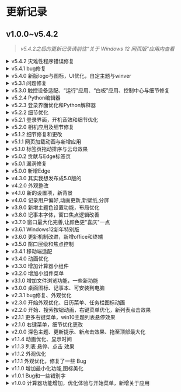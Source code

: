 # 更新记录
## v1.0.0~v5.4.2
> *v5.4.2之后的更新记录请前往“关于 Windows 12 网页版”应用内查看*

<details>
	<summary><span>v5.4.2</span> 灾难性程序错误修复</summary>
	<p>
		&emsp;&emsp;-修复pwa将主题获取请求拦截的重大灾难性事故<br />
		&emsp;&emsp;-细节优化和修复
	</p>
</details>
<details>
	<summary><span>v5.4.1</span> bug修复</summary>
	<p>
		&emsp;&emsp;<strong>(更新来自 @tjy-gitnub)</strong><br />
		&emsp;&emsp;-修复pwa将动态请求拦截的灾难性事故<br />
		&emsp;&emsp;-调整大家梦寐以求的开始菜单滚动条<br />
		&emsp;&emsp;-新增开始菜单固定项右键取消固定选项<br />
		&emsp;&emsp;-适配主题格式的一些更改<br />
		&emsp;&emsp;-细节优化和修复
	</p>
</details>
<details>
	<summary><span>v5.4.0</span> 新版logo与图标，UI优化，自定主题与winver</summary>
	<p>
		&emsp;&emsp;<strong>(更新来自 @tjy-gitnub,其实我想发v6的)</strong><br />
		&emsp;&emsp;-新Logo:新版logo<br />
		&emsp;&emsp;-新图标:重绘替换了win11的图标<br />
		&emsp;&emsp;-自定主题:支持用户更改和上传自己的主题<br />
		&emsp;&emsp;-版本信息:新增winver<br />
		&emsp;&emsp;-新UI:加入win11的悬停立体高亮<br />
		&emsp;&emsp;-启动优化:加快速度，修复本地因获取电量失败无法启动的问题<br />
		&emsp;&emsp;-UI适配:稍稍更改了不适配的UI<br />
		&emsp;&emsp;-Bug修复:右键菜单无法关闭<br />
		&emsp;&emsp;-代码优化:对某些重复代码整理归纳，引入应用的初始化load配置<br />
		&emsp;&emsp;-细节优化和修复<br />
	</p>
</details>
<details>
	<summary><span>v5.3.1</span> 问题修复</summary>
	<p>
		&emsp;&emsp;<strong>更新来自 @User782Tec</strong><br />
		&emsp;&emsp;-修复了样式不正常的问题<br />
		&emsp;&emsp;-修复了部分情况下Edge浏览器中加载动画圆圈位置不正确的问题<br />
		&emsp;&emsp;-修复了开始菜单无法滚动的问题<br />
		&emsp;&emsp;-修复了控制面板的样式问题<br />
	</p>
</details>
<details>
	<summary><span>v5.3.0</span> 触控设备适配、“运行”应用、“白板”应用、控制中心与细节修复</summary>
	<p>
		&emsp;&emsp;<strong>更新来自 @NB-Group 和 @User782Tec</strong><br />
		&emsp;&emsp;-新增“运行”应用，可根据输入内容运行命令、打开文件夹或访问网站<br />
		&emsp;&emsp;-新增白板应用，可进行作画并保存<br />
		&emsp;&emsp;-新增控制中心，可调整显示器亮度<br />
		&emsp;&emsp;-新增了右键点击任务栏图标后可以关闭应用的功能<br />
		&emsp;&emsp;-新增了将应用固定到开始菜单的功能<br />
		&emsp;&emsp;-新增了在Edge浏览器中获取网页标题的功能(此项更新由@NB-Group提供后端，@User782Tec完善前端)<br />
		&emsp;&emsp;-适配触控设备在Edge浏览器中进行标签页拖动排序操作<br />
		&emsp;&emsp;-修复了Edge浏览器中标签页拖动排序功能中计算位置不正确等的问题<br />
		&emsp;&emsp;-修复了部分情况下Edge浏览器中加载动画圆圈位置不正确的问题<br />
		&emsp;&emsp;-修复了部分情况下终端不能正常运作的问题(详见由NebulaTechs提出的Issue#87)<br />
		&emsp;&emsp;-修复了部分情况下Edge浏览器中无法正确显示标签页的问题<br />
		&emsp;&emsp;-其他一些更改<br />
		&emsp;&emsp;-格式化部分文档<br />
	</p>
</details>
<details>
	<summary><span>v5.2.4</span> Python编辑器</summary>
	<p>
		&emsp;&emsp;<strong>更新来自 @NB-Group</strong><br />
		&emsp;&emsp;-新增 Python 编辑器应用，编辑器自带自动补全，代码高亮和运行功能。<br />
	</p>
</details>
<details>
	<summary><span>v5.2.3</span> 登录界面优化和Python解释器</summary>
	<p>
		&emsp;&emsp;<strong>更新来自 @NB-Group 和 @User782Tec</strong><br />
		&emsp;&emsp;-改进了登录界面，增加锁定壁纸及电源操作<br />
		&emsp;&emsp;-兼容开发环境，在本地开发时不启用缓存和PWA<br />
		&emsp;&emsp;-新增了Python解释器(此项更新由@NB-Group提供灵感与框架，@User782Tec完善)<br />
		&emsp;&emsp;-修复了终端选择不正常的问题<br />
		&emsp;&emsp;-改进了终端，可通过应用标识符来打开应用<br />
		&emsp;&emsp;-格式化部分文档<br />
	</p>
</details>
<details>
	<summary><span>v5.2.2</span> 细节优化</summary>
	<p>
		&emsp;&emsp;-对相机外观和代码进行了优化<br />
		&emsp;&emsp;-添加登录背景，一些外观优化<br />
		&emsp;&emsp;-开源许可的完善<br />
		&emsp;&emsp;-一些优化和修复<br />
		&emsp;&emsp;-吊一下胃口:v6将使用全新图标(壁纸?)，支持自定义主题 >_-)o
	</p>
</details>
<details>
	<summary><span>v5.2.1</span> 登录界面，开机音效和细节优化</summary>
	<p>
		&emsp;&emsp;<strong>更新来自 @User782Tec</strong><br />
		&emsp;&emsp;-为网站添加Favicon和标题<br />
		&emsp;&emsp;-Edge浏览器中，超出标签页范围的文字将会被隐藏以避免文字溢出的问题<br />
		&emsp;&emsp;-微调Edge浏览器中加载动画的位置<br />
		&emsp;&emsp;-新增了开机音效和登录界面<br />
		&emsp;&emsp;-格式化部分文档<br />
	</p>
</details>
<details>
	<summary><span>v5.2.0</span> 相机应用及细节修复</summary>
	<p>
		&emsp;&emsp;<strong>更新来自 @User782Tec</strong><br />
		&emsp;&emsp;-新增“相机”应用，支持拍照功能<br />
		&emsp;&emsp;-优化焦点控制，关闭焦点窗口后，焦点会转移至下面一个窗口，更加符合原生体验<br />
		&emsp;&emsp;-计算器优化，优化符号及输入<br />
		&emsp;&emsp;-修复桌面批量选择框在左上角出现蓝点的问题<br />
		&emsp;&emsp;-修复部分情况下标题栏不显示的问题<br />
		&emsp;&emsp;-优化窗口布局<br />
		&emsp;&emsp;-修正部分非标准CSS特性<br />
		&emsp;&emsp;-格式化部分文档<br />
	</p>
</details>
<details>
	<summary><span>v5.1.2</span> 细节修复和更改</summary>
	<p>
		&emsp;&emsp;-修复关于加载失效的问题<br />
		&emsp;&emsp;-设置加载圈圈为主题色<br />
		&emsp;&emsp;-添加刷新圈圈动画<br />
		&emsp;&emsp;-优化窗口拖拽代码<br />
		&emsp;&emsp;-其它一些更改<br />
		&emsp;&emsp;-提示:在github项目页的一些<a
			onclick="window.open('https://github.com/tjy-gitnub/win12','_blank');"
			win12_title="https://github.com/tjy-gitnub/win12" class="jump">公告</a>
		</p>
</details>
<details>
	<summary><span>v5.1.1</span> 网页加载动画与新增应用</summary>
	<p>
		&emsp;&emsp;更新来自 @User782Tec<br />
		&emsp;&emsp;-优化了桌面文件拖拽选择选择<br />
		&emsp;&emsp;-Edge浏览器中网页加载时的标签页动画<br />
		&emsp;&emsp;-增加了点击窗口图标后弹出菜单的功能（部分触控设备不能触发上下文菜单）<br />
		&emsp;&emsp;-增加应用 VSCode 与 哔哩哔哩<br />
		&emsp;&emsp;-其它: 格式化文档和修复
	</p>
</details>
<details>
	<summary><span>v5.1.0</span> 标签页拖动排序与云母效果</summary>
	<p>
		&emsp;&emsp;-标签页:可拖动标签页排序(仅桌面端)<br />
		&emsp;&emsp;-云母效果(试验):在设置中启用并按"用法"操作<br />
		&emsp;&emsp;-其它:细节优化和修复
	</p>
</details>
<details>
	<summary><span>v5.0.2</span> 贡献与Edge标签页</summary>
	<p>
		&emsp;&emsp;-贡献:关于应用新增贡献者数据<br />
		&emsp;&emsp;-新标签页:对深色模式的适配，较高安全限制浏览器的适配<br />
		&emsp;&emsp;-标签页:新增标签页关闭动画<br />
		&emsp;&emsp;-兼容性:系统控件的防误触<br />
		&emsp;&emsp;-其它:细节优化和修复
	</p>
</details>
<details>
	<summary><span>v5.0.1</span> 漏洞修复</summary>
	<p>
		<strong>更新由 @User782Tec 提供</strong><br />
		&emsp;&emsp;-修复了 issues #67中的问题<br />
		&emsp;&emsp;-修复了关闭所有Edge浏览器中的标签页后仍保留Edge浏览器的问题<br />
		&emsp;&emsp;-完善Edge浏览器内输入内容的正则表达式匹配<br />
		&emsp;&emsp;-略微修改Edge浏览器中输入框<br />
		&emsp;&emsp;-新标签页<br />
		&emsp;&emsp;-细节优化和修复
	</p>
</details>
<details>
	<summary><span>v5.0.0</span> 新增Edge</summary>
	<p>
		<strong>🎉🎉项目在Github上突破✨100✨stars✨啦！🎊🎈</strong><br />
		&emsp;&emsp;-新增:Microsoft Edge应用(可以在Edge应用中提出反馈与建议，谢谢)<br />
		&emsp;&emsp;-新增:桌面拖动选择框(没什么大用)<br />
		&emsp;&emsp;-返璞归真:取消列表悬停效果<br />
		&emsp;&emsp;-丰富:在文件资源管理器中添加了一些文件<br />
		&emsp;&emsp;-精简:减小动画数量和幅度<br />
		&emsp;&emsp;-修复:关于记事本的另存为问题<br />
		&emsp;&emsp;-彩蛋:你发现动态壁纸了吗？<br />
		&emsp;&emsp;-其它:细节优化和修复
	</p>
</details>
<details><summary><span>v4.3.0</span> 其实我想发布成5.0版的</summary><p>
	&emsp;&emsp;-搜索菜单重新设计<br />
	&emsp;&emsp;-列表悬停立体效果(全局,深色模式可能会明显一点,灵感源于win11,大家可以帮忙找一个浅色模式的边框颜色)<br />
	&emsp;&emsp;-新增鼠标悬停提示框(全局)<br />
	&emsp;&emsp;-记事本全新设计与功能(向Word努力)<br />
	&emsp;&emsp;-计算器新样式<br />
	&emsp;&emsp;-新增多开亚克力设置<br />
	&emsp;&emsp;-关于应用更新记录动画<br />
	&emsp;&emsp;-文件资源管理器的新动画<br />
	&emsp;&emsp;-桌面图标点击效果<br />
	&emsp;&emsp;-修复设置的小竖条位置问题<br />
	&emsp;&emsp;-新闻<br />
	&emsp;&emsp;-细节优化和修复</p>
</details>
<details><summary><span>v4.2.0</span> 外观整改</summary><p>
	&emsp;&emsp;-新的计算器外观<br />
	&emsp;&emsp;-卡片外观优化<br />
	&emsp;&emsp;-设置新增菜单前面的小竖线<br />
	&emsp;&emsp;-右键菜单阴影特效<br />
	&emsp;&emsp;-细节优化和修复</p>
</details>
<details><summary><span>v4.1.0</span> 新的设置项，新背景</summary><p>
	&emsp;&emsp;-在设置中添加开关特效的选项<br />
	&emsp;&emsp;-背景添加阴影效果<br />
	&emsp;&emsp;-设置的一些动画效果<br />
	&emsp;&emsp;-一些外观优化<br />
	&emsp;&emsp;-细节优化和修复</p>
</details>
<details><summary><span>v4.0.0</span> 记录用户偏好,动画更新,新壁纸,分屏</summary><p>
	&emsp;&emsp;-记录用户偏好设置(更新后不保留) @xqwcom<br />
	&emsp;&emsp;-没错又是动画更新<br />
	&emsp;&emsp;-开始/任务栏/右键菜单/列表/切换等全面动画升级<br />
	&emsp;&emsp;-新壁纸(好看吗?)<br />
	&emsp;&emsp;-拖动窗口至左右边缘分屏<br />
	&emsp;&emsp;-细节优化和修复</p>
</details>
<details><summary><span>v3.9.0</span> 新增主题色设置功能，布局优化</summary><p>
	&emsp;&emsp;<i>更新部分来源 @User782Tec 的pr</i><br />
	&emsp;&emsp;-新增系统主题色设置功能<br />
	&emsp;&emsp;-记事本字体选择布局优化<br />
	&emsp;&emsp;-"关于"应用的改进<br />
	&emsp;&emsp;-细节优化和修复</p>
</details>
<details><summary><span>v3.8.0</span> 记事本字体，窗口焦点逻辑改善</summary><p>
	&emsp;&emsp;<i>更新主要来源 @User782Tec 的pr</i><br />
	&emsp;&emsp;-详见<a href="https://github.com/tjy-gitnub/win12/pull/50">pull</a>中的详细<br />
	&emsp;&emsp;-窗口焦点逻辑改善<br />
	&emsp;&emsp;-细节优化和修复</p>
</details>
<details><summary><span>v3.7.0</span> 窗口最大化完善,让颜色更"喜庆"一点</summary><p>
	&emsp;&emsp;<i>更新部分来源 @User782Tec 的pr</i><br />
	&emsp;&emsp;-增加最大化窗口下拖还原功能<br />
	&emsp;&emsp;-最大化窗口还原后保留之前的位置<br />
	&emsp;&emsp;-让系统的色调更"喜庆"一点<br />
	&emsp;&emsp;-增加 @iamkezo1 提供的新闻<br />
	&emsp;&emsp;-压缩背景图片加速<br />
	&emsp;&emsp;-禁用缩放<br />
	&emsp;&emsp;-细节优化和修复</p>
</details>
<details><summary><span>v3.6.1</span> Windows12新年特别版</summary><p>
	&emsp;&emsp;-增加主题色控制功能<br />
	&emsp;&emsp;-测试新的更新机制<br />
	&emsp;&emsp;-细节优化和修复</p>
</details>
<details><summary><span>v3.6.0</span> 更新机制改进，新增office和终端</summary>
	<p>&emsp;&emsp;-使用新的更新机制，更新速度提升<br />
	&emsp;&emsp;-新增终端应用<br />
	&emsp;&emsp;-新增Office<br />
	&emsp;&emsp;-修改关机后黑屏而不是白屏<br />
	&emsp;&emsp;-更新记录仅显示最近的，优化速度<br />
	&emsp;&emsp;-细节优化和修复</p>
</details>
<details><summary><span>v3.5.0</span> 窗口层级和焦点控制</summary>
	<p>&emsp;&emsp;-增加了窗口层级的控制<br>
	&emsp;&emsp;-非焦点窗口关闭模糊效果以提速<br>
	&emsp;&emsp;-新增 @Planet-xu 提供的新闻<br>
	&emsp;&emsp;-修复了下拉菜单停留的问题 @Samtjs<br>
	&emsp;&emsp;-细节优化和修复</p>
</details>
<details><summary><span>v3.4.1</span> 移动端适配</summary>
	<p>&emsp;&emsp;-适配了移动端的双(改成单击)<br>
	&emsp;&emsp;-适配了移动端的拖动窗口<br>
	&emsp;&emsp;-优化任务栏按钮点击效果<br>
	&emsp;&emsp;-更改右键菜单样式<br>
	&emsp;&emsp;-下拉菜单悬停展开<br>
	&emsp;&emsp;-细节优化和修复</p>
	<i>感谢 @User782Tec</i>
</details>
<details><summary><span>v3.4.0</span> 动画优化</summary>
	<p>&emsp;&emsp;-别问我为什么动画占一个新版<br>
	&emsp;&emsp;-基本上所有动画都进行了更新优化<br>
	&emsp;&emsp;-修复了上个版本没删完的标题栏问题<br>
	&emsp;&emsp;-修改了开始菜单的图标<br>
	&emsp;&emsp;-细节优化和修复</p>
</details>
<details><summary><span>v3.3.0</span> 增加计算器小组件</summary>
	<p>&emsp;&emsp;-增加了计算器小组件<br>
	&emsp;&emsp;-修复了小组件新闻图片无法加载的问题<br>
	&emsp;&emsp;-移除了上一个版本的新窗口标题栏<br>
	&emsp;&emsp;-在一些图标按钮上悬停鼠标显示提示<br>
	&emsp;&emsp;-去除了所有链接的左下角链接提示<br>
	&emsp;&emsp;-细节优化和修复</p>
</details>
<details><summary><span>v3.2.0</span> 增加小组件菜单</summary>
	<p>&emsp;&emsp;-增加了小组件(资讯和兴趣)菜单<br>
	&emsp;&emsp;-小组件菜单中的新闻内容<br>
	&emsp;&emsp;-小组件按钮动画效果<br>
	&emsp;&emsp;-应用窗口标题栏样式新增<br>
	&emsp;&emsp;-对计算器的计算代码的精简<br>
	&emsp;&emsp;-细节优化和修复</p>
</details>
<details><summary><span>v3.1.0</span> 增加文件浏览功能，一些新功能</summary>
	<p>&emsp;&emsp;-文件资源管理器浏览功能<br>
	&emsp;&emsp;-对PWA更新的优化<br>
	&emsp;&emsp;-文件资源管理器右键菜单<br>
	&emsp;&emsp;-增加应用启动的加载动画<br>
	&emsp;&emsp;-增加应用启动初始化<br>
	&emsp;&emsp;-记事本新增"编辑"菜单<br>
	&emsp;&emsp;-下拉菜单整体优化<br>
	&emsp;&emsp;-右键菜单优化<br>
	&emsp;&emsp;-在输入框中允许浏览器的右键菜单<br>
	&emsp;&emsp;-双击窗口标题栏最大化<br>
	&emsp;&emsp;-细节优化和修复</p>
</details>
<details><summary><span>v3.0.0</span> 桌面图标、记事本、可安装到电脑</summary>
	<p>&emsp;&emsp;-可以在Edge、Chrome等主流浏览器中将Win12安装为pwa应用¹<br>
	&emsp;&emsp;-新增桌面图标，并增加桌面右键菜单"刷新"功能<br>
	&emsp;&emsp;-可以将开始菜单应用右键添加到桌面<br>
	&emsp;&emsp;-新增"记事本"应用<br>
	&emsp;&emsp;-新的深色模式切换按钮<br>
	&emsp;&emsp;-改进了窗口的外观<br>
	&emsp;&emsp;-细节优化和修复<br>
	<i>1: 正常会有安装的提示，会在链接栏右上角，安装后可离线使用，有网会自动更新。感谢 @dzc120223 的建议</i>
</p>
</details>
<details><summary><span>v2.3.1</span> bug修复、外观优化</summary>
	<p>&emsp;&emsp;-修复了拖动窗口图标触发拖拽事件的错误<br>
	&emsp;&emsp;-修复了其它拖拽图片的错误<br>
	&emsp;&emsp;-右键菜单的外观优化<br>
	&emsp;&emsp;-深色模式的可读性优化<br>
	&emsp;&emsp;-细节优化和修复</p>
</details>
<details><summary><span>v2.3.0</span> 开始外观优化、日历菜单、任务栏图标动画</summary>
	<p>&emsp;&emsp;-开始菜单外观优化、更加松散<br>
	&emsp;&emsp;-新增任务栏中的日历菜单<br>
	&emsp;&emsp;-任务栏图标添加动画效果<br>
	&emsp;&emsp;-窗口最小化动画优化<br>
	&emsp;&emsp;-右键菜单的完善<br>
	&emsp;&emsp;-细节优化和修复</p>
</details>
<details><summary><span>v2.2.0</span> 开始、搜索按钮动画，右键菜单优化，新列表点击效果</summary>
	<p>&emsp;&emsp;-开始、搜索按钮新增点击动画<br>
	&emsp;&emsp;-优化右键菜单<br>
	&emsp;&emsp;-桌面右键菜单新增<br>
	&emsp;&emsp;-新的列表点击效果<br>
	&emsp;&emsp;-任务栏动画效果优化<br>
	&emsp;&emsp;-细节优化和修复</p>
</details>
<details><summary><span>v2.1.1</span> 更多右键菜单，win10主题列表悬停效果</summary>
	<p>&emsp;&emsp;-在开始、任务栏、更新消息支持更多右键菜单<br>
	&emsp;&emsp;-右键菜单超出界面的优化<br>
	&emsp;&emsp;-列表win10悬停效果<br>
	&emsp;&emsp;-点击或右击消息可在窗口中查看详细<br>
	&emsp;&emsp;-修复了时间无法显示星期日的问题<br>
	&emsp;&emsp;-细节优化</p>
</details>
<details><summary><span>v2.1.0</span> 右键菜单，细节优化更改</summary>
	<p>&emsp;&emsp;-在窗口标题、桌面、开始菜单支持右键菜单<br>
	&emsp;&emsp;-在其它元素上禁用右键菜单<br>
	&emsp;&emsp;-列表点击根据鼠标位置偏移<br>
	&emsp;&emsp;-新增更新消息图标<br>
	&emsp;&emsp;-修复了按钮点击缩小效果不正常显示的问题<br>
	&emsp;&emsp;-修复了更新消息在开机前显示的问题<br>
	&emsp;&emsp;-细节优化</p>
</details>
<details><summary><span>v2.0.0</span> 深色主题、更新提示、新点击效果、拖至顶部最大化</summary>
	<p>&emsp;&emsp;-支持深色模式<br>
	&emsp;&emsp;-在每次更新后显示更新提示<br>
	&emsp;&emsp;-去除原 win10 主题点击、悬停动画<br>
	&emsp;&emsp;-新的列表项点击动画<br>
	&emsp;&emsp;-将窗口拖至顶部最大化<br>
	&emsp;&emsp;-优化开始菜单固定项点击效果</p>
</details>
<details><summary><span>v1.1.4</span> 动画优化、显示时间</summary>
	<p>&emsp;&emsp;-优化窗口最大最小化动、开始、搜索等动画<br>
	&emsp;&emsp;-计算器外观优化<br>
	&emsp;&emsp;-"准备"深色主题😏<br>
	&emsp;&emsp;-在开始菜单中显示当前的时间<br>
	&emsp;&emsp;-一些细节优化</p>
</details>
<details><summary><span>v1.1.3</span> 列表 悬停、点击 效果</summary>
	<p>&emsp;&emsp;-在开始菜单、设置、关于、文件资源管理器、计算器中使用新的列表悬停、点击效果<br>
	&emsp;&emsp;-在任务栏、关于中使用主题色(蓝紫渐变)<br>
	&emsp;&emsp;-任务栏应用圆角优化<br>
	&emsp;&emsp;-增加任务栏右下角托盘(未完全实现)<br>
	&emsp;&emsp;-使启动时不显示鼠标，更加逼真</p>
</details>
<details><summary><span>v1.1.2</span> 外观优化</summary>
	<p>&emsp;&emsp;-透明效果改善<br>
	&emsp;&emsp;-在所有应用中使用主题色(蓝紫渐变)<br>
	&emsp;&emsp;-Dock(任务)栏圆角优化<br>
	&emsp;&emsp;-在设置中使用新的头像<br>
	&emsp;&emsp;-加速窗口动画，更加贴近原生</p>
</details>
<details><summary><span>v1.1.1</span> 外观优化，修复了一些 Bug</summary>
	<p>&emsp;&emsp;-外观优化，阴影增加<br>
	&emsp;&emsp;-修复了开始、搜索菜单关闭时高度会闪一下的问题<br>
	&emsp;&emsp;-开始菜单用户头像美化<br>
	&emsp;&emsp;-修复了"关于"应用切换标签时文字改变导致动画流畅的问题<br>
	&emsp;&emsp;-使页面不能滚动，更加逼真</p>
</details>
<details><summary><span>v1.1.0</span> 增加最小化功能,图标美化</summary>
	<p>&emsp;&emsp;-新增最小化窗口功能<br>
	&emsp;&emsp;-图标部分美化<br>
	&emsp;&emsp;-开始、搜索按钮点击动画美化<br>
	&emsp;&emsp;-修复计算器 "𝑥²" 键无效的问题<br>
	&emsp;&emsp;-修复窗口打开并最大化后最小化不正常的问题<br>
	&emsp;&emsp;-修复多次打开应用任务栏显示错误的问题<br>
	&emsp;&emsp;-简化js关于拖动窗口的代码</p>
</details>
<details><summary><span>v1.0.1</span> Bug和一些错别字</summary>
	<p>&emsp;&emsp;上传了才发现有 Bug 😅</p>
</details>
<details><summary><span>v1.0.0</span> 计算器功能增加，优化体验与开始菜单，新增关于应用</summary>
	<p>&emsp;&emsp;-使开始菜单和搜索窗口在高度不足的页面中更好地显示，页面高度过小也可能显示不全，还是建议使用电脑<br>
	&emsp;&emsp;-计算器增加平方与开方功能<br>
	&emsp;&emsp;-开始菜单中不可用应用用灰色显示，更加简洁方便<br>
	&emsp;&emsp;-新增 "关于Win12网页版" 应用，包含关于本项目的说明和历史更新记录<br>
	&emsp;&emsp;-优化开始菜单和搜索窗口的显示动画<br>
	&emsp;&emsp;-优化电脑端按钮的体验</p>
</details>
